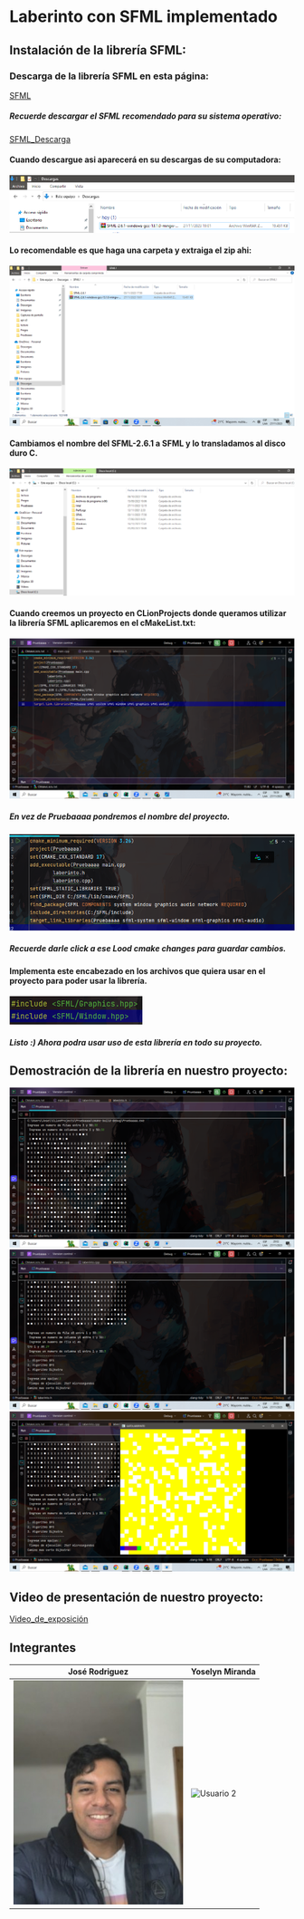 # Laberinto con SFML implementado
## Instalación de la librería SFML:
### Descarga de la librería SFML en esta página:
[SFML](https://www.sfml-dev.org/download.php)
##### Recuerde descargar el SFML recomendado para su sistema operativo:
[SFML_Descarga](https://www.sfml-dev.org/download/sfml/2.6.1/)

#### Cuando descargue asi aparecerá en su descargas de su computadora:
![Captura](cap.png)

#### Lo recomendable es que haga una carpeta y extraiga el zip ahi:
![CP](Hj.png)

#### Cambiamos el nombre del SFML-2.6.1 a SFML y lo transladamos al disco duro C.
![GH](TYu.png)

#### Cuando creemos un proyecto en CLionProjects donde queramos utilizar la librería SFML aplicaremos en el cMakeList.txt:
![GI](Capth.png)
##### En vez de Pruebaaaa pondremos el nombre del proyecto.
![AP](Ap.png)
##### Recuerde darle click a ese Lood cmake changes para guardar cambios.

#### Implementa este encabezado en los archivos que quiera usar en el proyecto para poder usar la librería.
![H](Hola.png)
#####  Listo :) Ahora podra usar uso de esta librería en todo su proyecto.
## Demostración de la librería en nuestro proyecto:
![](Tarea.png)
![](Tarea1.png)
![](Tarea2.png)

## Video de presentación de nuestro proyecto:
[Video_de_exposición](https://www.youtube.com/watch?v=QsVg6Gwcgsk&ab_channel=Jos%C3%A9AlonsoRodr%C3%ADguezMoscoso)

## Integrantes
| José Rodriguez                                    | Yoselyn Miranda                             |
| --------------------------------------------------| --------------------------------------------|
| <img src="jose.jpg" alt="Ejemplo" width="300" />  | ![Usuario 2](https://example.com/user2.jpg) |


